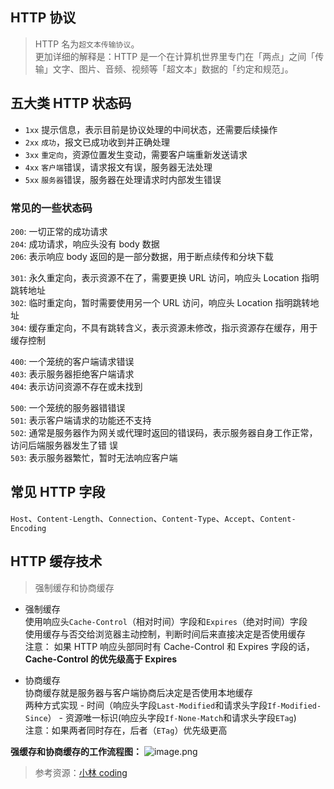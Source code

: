 ## HTTP 协议

> HTTP 名为`超文本传输协议`。  
> 更加详细的解释是：HTTP 是一个在计算机世界里专门在「两点」之间「传输」文字、图片、音频、视频等「超文本」数据的「约定和规范」。

## 五大类 HTTP 状态码

- `1xx` 提示信息，表示目前是协议处理的中间状态，还需要后续操作
- `2xx` `成功`，报文已成功收到并正确处理
- `3xx` `重定向`，资源位置发生变动，需要客户端重新发送请求
- `4xx` `客户端`错误，请求报文有误，服务器无法处理
- `5xx` `服务器`错误，服务器在处理请求时内部发生错误

### 常见的一些状态码

`200`: 一切正常的成功请求  
`204`: 成功请求，响应头没有 body 数据  
`206`: 表示响应 body 返回的是一部分数据，用于断点续传和分块下载

`301`: 永久重定向，表示资源不在了，需要更换 URL 访问，响应头 Location 指明跳转地址  
`302`: 临时重定向，暂时需要使用另一个 URL 访问，响应头 Location 指明跳转地址  
`304`: 缓存重定向，不具有跳转含义，表示资源未修改，指示资源存在缓存，用于缓存控制

`400`: 一个笼统的客户端请求错误  
`403`: 表示服务器拒绝客户端请求  
`404`: 表示访问资源不存在或未找到

`500`: 一个笼统的服务器错错误  
`501`: 表示客户端请求的功能还不支持  
`502`: 通常是服务器作为网关或代理时返回的错误码，表示服务器自身工作正常，访问后端服务器发生了错 误  
`503`: 表示服务器繁忙，暂时无法响应客户端

## 常见 HTTP 字段

`Host`、`Content-Length`、`Connection`、`Content-Type`、`Accept`、`Content-Encoding`

## HTTP 缓存技术

> 强制缓存和协商缓存

- 强制缓存  
   使用响应头`Cache-Control`（相对时间）字段和`Expires`（绝对时间）字段  
   使用缓存与否交给浏览器主动控制，判断时间后来直接决定是否使用缓存  
   注意： 如果 HTTP 响应头部同时有 Cache-Control 和 Expires 字段的话，**Cache-Control 的优先级高于 Expires**

- 协商缓存  
  协商缓存就是服务器与客户端协商后决定是否使用本地缓存  
  两种方式实现 - 时间（响应头字段`Last-Modified`和请求头字段`If-Modified-Since`） - 资源唯一标识(响应头字段`If-None-Match`和请求头字段`ETag`)  
  注意：如果两者同时存在，后者（`ETag`）优先级更高

**强缓存和协商缓存的工作流程图：**
![image.png](https://p9-juejin.byteimg.com/tos-cn-i-k3u1fbpfcp/6646e7a3f5f84e9ba6883dd6613b51e6~tplv-k3u1fbpfcp-watermark.image?)

> 参考资源：[小林 coding](https://xiaolincoding.com/network/2_http/http_interview.html)
